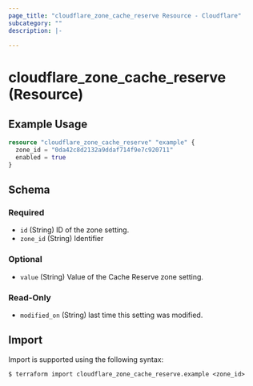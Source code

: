 ```yaml
---
page_title: "cloudflare_zone_cache_reserve Resource - Cloudflare"
subcategory: ""
description: |-
  
---
```


# cloudflare_zone_cache_reserve (Resource)



## Example Usage

```terraform
resource "cloudflare_zone_cache_reserve" "example" {
  zone_id = "0da42c8d2132a9ddaf714f9e7c920711"
  enabled = true
}
```
<!-- schema generated by tfplugindocs -->
## Schema

### Required

- `id` (String) ID of the zone setting.
- `zone_id` (String) Identifier

### Optional

- `value` (String) Value of the Cache Reserve zone setting.

### Read-Only

- `modified_on` (String) last time this setting was modified.

## Import

Import is supported using the following syntax:

```shell
$ terraform import cloudflare_zone_cache_reserve.example <zone_id>
```
